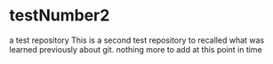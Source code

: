# testNumber2
a test repository 
This is a second test repository to recalled what was learned previously about git. 
nothing more to add at this point in time 
